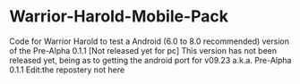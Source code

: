 # Warrior-Harold-Mobile-Pack
Code for Warrior Harold to test a Android (6.0 to 8.0 recommended) version of the Pre-Alpha 0.1.1 [Not released yet for pc]
This version has not been released yet, being as to getting the android port for v09.23 a.k.a. Pre-Alpha 0.1.1
Edit:the repostery not here
